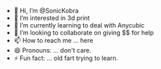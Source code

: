 - 👋 Hi, I’m @SonicKobra
- 👀 I’m interested in 3d print 
- 🌱 I’m currently learning to deal with Anycubic 
- 💞️ I’m looking to collaborate on giving $$ for help
- 📫 How to reach me ... here
- 😄 Pronouns: ... don't care.
- ⚡ Fun fact: ... old fart trying to learn.

<!---
SonicKobra/SonicKobra is a ✨ special ✨ repository because its `README.md` (this file) appears on your GitHub profile.
You can click the Preview link to take a look at your changes.
--->
